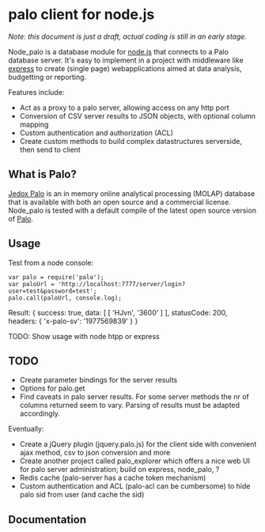 # palo client for node.js

_Note: this document is just a draft, actual coding is still in an early stage._

Node_palo is a database module for [node.js](http://nodejs.org) that connects to a Palo database server.
It's easy to implement in a project with middleware like [express](http://expressjs.com/) to create
(single page) webapplications aimed at data analysis, budgetting or reporting.

Features include:

* Act as a proxy to a palo server, allowing access on any http port
* Conversion of CSV server results to JSON objects, with optional column mapping
* Custom authentication and authorization (ACL)
* Create custom methods to build complex datastructures serverside, then send to client


## What is Palo?

[Jedox Palo](http://www.jedox.com) is an in memory online analytical processing (MOLAP) database that is
available with both an open source and a commercial license. Node_palo is tested
with a default compile of the latest open source version of [Palo](http://sourceforge.net/projects/palo).


## Usage

Test from a node console:

    var palo = require('palo');
    var paloUrl = 'http://localhost:7777/server/login?user=test&password=test';
    palo.call(paloUrl, console.log);
    
Result:
    { success: true,
        data: [ [ 'HJvn', '3600' ] ],
        statusCode: 200,
        headers: { 'x-palo-sv': '1977569839' }
    }

TODO: Show usage with node htpp or express


## TODO

* Create parameter bindings for the server results
* Options for palo.get
* Find caveats in palo server results. For some server methods the nr of columns
returned seem to vary. Parsing of results must be adapted accordingly.

Eventually:

* Create a jQuery plugin (jquery.palo.js) for the client side with convenient
ajax method, csv to json conversion and more
* Create another project called palo\_explorer which offers a nice web UI for palo
server administration; build on express, node_palo, ?
* Redis cache (palo-server has a cache token mechanism)
* Custom authentication and ACL (palo-acl can be cumbersome) to hide palo sid
from user (and cache the sid)

## Documentation